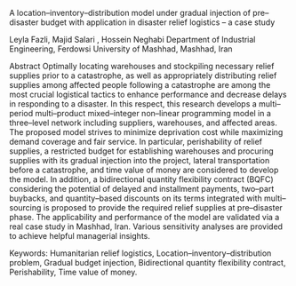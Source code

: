A location–inventory–distribution model under gradual injection of pre–disaster budget with application in disaster relief logistics – a case study


Leyla Fazli, Majid Salari , Hossein Neghabi
Department of Industrial Engineering, Ferdowsi University of Mashhad, Mashhad, Iran



Abstract
Optimally locating warehouses and stockpiling necessary relief supplies prior to a catastrophe, as well as appropriately distributing relief supplies among affected people following a catastrophe are among the most crucial logistical tactics to enhance performance and decrease delays in responding to a disaster. In this respect, this research develops a multi–period multi–product mixed–integer non–linear programming model in a three–level network including suppliers, warehouses, and affected areas. The proposed model strives to minimize deprivation cost while maximizing demand coverage and fair service. In particular, perishability of relief supplies, a restricted budget for establishing warehouses and procuring supplies with its gradual injection into the project, lateral transportation before a catastrophe, and time value of money are considered to develop the model. In addition, a bidirectional quantity flexibility contract (BQFC) considering the potential of delayed and installment payments, two–part buybacks, and quantity–based discounts on its terms integrated with multi–sourcing is proposed to provide the required relief supplies at pre–disaster phase. The applicability and performance of the model are validated via a real case study in Mashhad, Iran. Various sensitivity analyses are provided to achieve helpful managerial insights. 

Keywords: Humanitarian relief logistics, Location–inventory–distribution problem, Gradual budget injection, Bidirectional quantity flexibility contract, Perishability, Time value of money.
